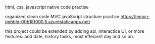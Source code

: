 html, css, javascript native code practise

organized clean code
MVC javaScript structure practise
https://lemon-pebble-00b18f000.5.azurestaticapps.net/

this project could be extended by adding api, interactice UI, or more features: add date, history tasks, most effecient day and so on.
